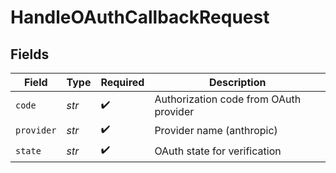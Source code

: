 # HandleOAuthCallbackRequest


## Fields

| Field                                  | Type                                   | Required                               | Description                            |
| -------------------------------------- | -------------------------------------- | -------------------------------------- | -------------------------------------- |
| `code`                                 | *str*                                  | :heavy_check_mark:                     | Authorization code from OAuth provider |
| `provider`                             | *str*                                  | :heavy_check_mark:                     | Provider name (anthropic)              |
| `state`                                | *str*                                  | :heavy_check_mark:                     | OAuth state for verification           |